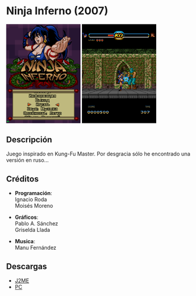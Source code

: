 # Ninja Inferno (2007)
[<img src="screenshots/NinjaInferno_menu.png" width="200"/>](screenshots/NinjaInferno_menu.png)
[<img src="screenshots/NinjaInferno_game.png" width="200"/>](screenshots/NinjaInferno_game.png)

## Descripción
Juego inspirado en Kung-Fu Master. Por desgracia sólo he encontrado una versión en ruso...


## Créditos
- **Programación**:<br>
Ignacio Roda<br>
Moisés Moreno

- **Gráficos**:<br>
Pablo A. Sánchez<br>
Griselda Llada

- **Musica**:<br>
Manu Fernández

## Descargas
- [J2ME](jars/j2me/NinjaInferno_240x320.jar?raw=true)
- [PC](jars/pc/NinjaInferno.jar?raw=true)
